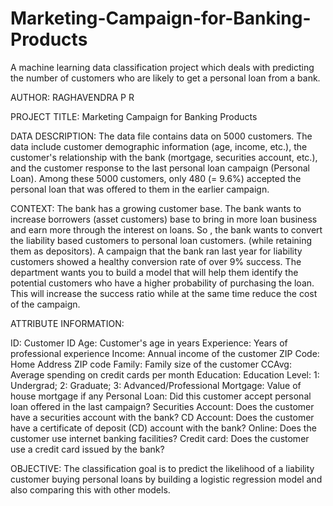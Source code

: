 # Marketing-Campaign-for-Banking-Products
A machine learning data classification project which deals with predicting the number of customers who are likely to get a personal loan from a bank.

AUTHOR: RAGHAVENDRA P R

PROJECT TITLE: Marketing Campaign for Banking Products

DATA DESCRIPTION: The data file contains data on 5000 customers. The data include customer demographic information (age, income, etc.), the customer's relationship with the bank (mortgage, securities account, etc.), and the customer response to the last personal loan campaign (Personal Loan). Among these 5000 customers, only 480 (= 9.6%) accepted the personal loan that was offered to them in the earlier campaign.

CONTEXT: The bank has a growing customer base. The bank wants to increase borrowers (asset customers) base to bring in more loan business and earn more through the interest on loans. So , the bank wants to convert the liability based customers to personal loan customers. (while retaining them as depositors). A campaign that the bank ran last year for liability customers showed a healthy conversion rate of over 9% success. The department wants you to build a model that will help them identify the potential customers who have a higher probability of purchasing the loan. This will increase the success ratio while at the same time reduce the cost of the campaign.

ATTRIBUTE INFORMATION:

ID: Customer ID
Age: Customer's age in years
Experience: Years of professional experience
Income: Annual income of the customer
ZIP Code: Home Address ZIP code
Family: Family size of the customer
CCAvg: Average spending on credit cards per month
Education: Education Level: 1: Undergrad; 2: Graduate; 3: Advanced/Professional
Mortgage: Value of house mortgage if any
Personal Loan: Did this customer accept personal loan offered in the last campaign?
Securities Account: Does the customer have a securities account with the bank?
CD Account: Does the customer have a certificate of deposit (CD) account with the bank?
Online: Does the customer use internet banking facilities?
Credit card: Does the customer use a credit card issued by the bank?

OBJECTIVE: The classification goal is to predict the likelihood of a liability customer buying personal loans by building a logistic regression model and also comparing this with other models.
